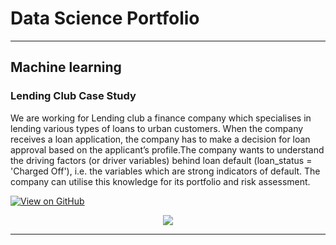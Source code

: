 # Data Science Portfolio
---
## Machine learning

### Lending Club Case Study

We are working for Lending club a finance company which specialises in lending various types of loans to urban customers. When the company receives a loan application, the company has to make a decision for loan approval based on the applicant’s profile.The company wants to understand the driving factors (or driver variables) behind loan default (loan_status = 'Charged Off'), i.e. the variables which are strong indicators of default. The company can utilise this knowledge for its portfolio and risk assessment.

[![View on GitHub](https://img.shields.io/badge/GitHub-View_on_GitHub-blue?logo=GitHub)](https://github.com/Soma24infy/Lending-Club-Case-Study)

<center><img src="images/fraud_detection.jpg"/></center>

---
